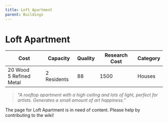 ```yaml
---
title: Loft Apartment
parent: Buildings
---
```

# Loft Apartment

<table>
<thead>
	<tr>
	<th>Cost</th>
	<th>Capacity</th>
	<th>
		Quality
	</th>
	<th>Research Cost</th>
	<th>Category</th>
	</tr>
</thead>
<tbody>
	<tr>
	<td>
		20 Wood<br>5 Refined Metal
	</td>
	<td>
		2 Residents
	</td>
	<td>
		88
	</td>
	<td>
		1500
	</td>
	<td>
		Houses
	</td>
	</tr>
</tbody>
</table>

> *"A rooftop apartment with a high ceiling and lots of light, perfect for artists. Generates a small amount of art happiness."*

The page for Loft Apartment is in need of content. Please help by contributing to the wiki!
